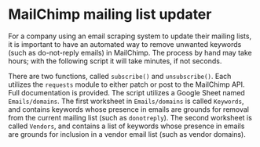 # MailChimp mailing list updater
For a company using an email scraping system to update their mailing lists, it is important to have an automated way to remove unwanted keywords (such as do-not-reply emails)  in MailChimp. The process by hand may take hours; with the following script it will take minutes, if not seconds.

There are two functions, called `subscribe()` and `unsubscribe()`. Each utilizes the `requests` module to either patch or post to the MailChimp API. Full documentation is provided. The script utilizes a Google Sheet named `Emails/domains`. The first worksheet in `Emails/domains` is called `Keywords`, and contains keywords whose presence in emails are grounds for removal from the current mailing list (such as `donotreply`). The second worksheet is called `Vendors`, and contains a list of keywords whose presence in emails are grounds for inclusion in a vendor email list (such as vendor domains).
